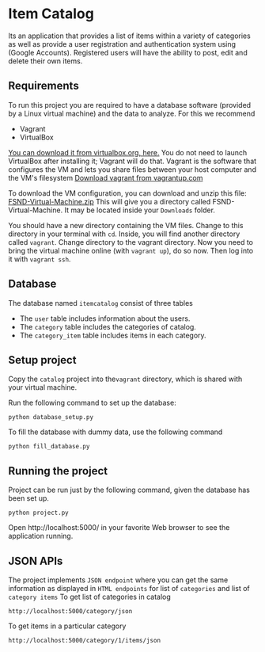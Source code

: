 # Item Catalog

Its an application that provides a list of items within a variety of categories as well as provide a user registration and authentication system using (Google Accounts). Registered users will have the ability to post, edit and delete their own items.

## Requirements

To run this project you are required to have a database software (provided by a Linux virtual machine) and the data to analyze. For this we recommend

- Vagrant
- VirtualBox

[You can download it from virtualbox.org, here.](https://www.virtualbox.org/wiki/Download_Old_Builds_5_1)
You do not need to launch VirtualBox after installing it; Vagrant will do that.
Vagrant is the software that configures the VM and lets you share files between your host computer and the VM's filesystem [ Download vagrant from vagrantup.com](https://www.vagrantup.com/downloads.html)

To download the VM configuration, you can download and unzip this file: [FSND-Virtual-Machine.zip](https://s3.amazonaws.com/video.udacity-data.com/topher/2018/April/5acfbfa3_fsnd-virtual-machine/fsnd-virtual-machine.zip) This will give you a directory called FSND-Virtual-Machine. It may be located inside your `Downloads` folder.

You should have a new directory containing the VM files. Change to this directory in your terminal with `cd`. Inside, you will find another directory called `vagrant`. Change directory to the vagrant directory.
Now you need to bring the virtual machine online (with `vagrant up`), do so now. Then log into it with `vagrant ssh`.

## Database

The database named `itemcatalog` consist of three tables
- The `user` table includes information about the users.
- The `category` table includes the categories of catalog.
- The `category_item` table includes items in each category.

## Setup project

Copy the `catalog` project into the`vagrant` directory, which is shared with your virtual machine.

Run the following command to set up the database:
```
python database_setup.py
```
To fill the database with dummy data, use the following command
```
python fill_database.py
```

## Running the project

Project can be run just by the following command, given the database has been set up.

```
python project.py
```
Open http://localhost:5000/ in your favorite Web browser to see the application running.

## JSON APIs

The project implements `JSON endpoint` where you can get the same information as displayed in
`HTML endpoints` for list of `categories` and list of `category items`
To get list of categories in catalog
```
http://localhost:5000/category/json
```
To get items in a particular category
```
http://localhost:5000/category/1/items/json
```
